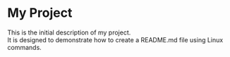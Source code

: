 # My Project

This is the initial description of my project.  
It is designed to demonstrate how to create a README.md file using Linux commands.
